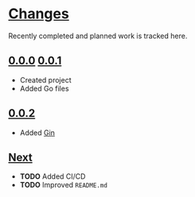 # [Changes](https://www.s3d.club/changes/)
Recently completed and planned work is tracked here.

## [0.0.0](.) [0.0.1](.)
- Created project
- Added Go files

## [0.0.2](.)
- Added [Gin](https://gin-gonic.com/docs/quickstart/)

## [Next](.)
- **TODO** Added CI/CD
- **TODO** Improved `README.md`
